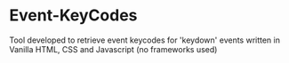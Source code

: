 # Event-KeyCodes
Tool developed to retrieve event keycodes for 'keydown' events written in Vanilla HTML, CSS and Javascript (no frameworks used)
